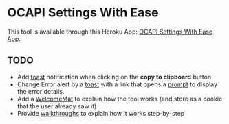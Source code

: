 # OCAPI Settings With Ease

This tool is available through this Heroku App: [OCAPI Settings With Ease App](https://ocapi-settings-with-ease.herokuapp.com/).

## TODO
- Add [toast](https://www.lightningdesignsystem.com/components/toast/) notification when clicking on the **copy to clipboard** button
- Change Error alert by a [toast](https://www.lightningdesignsystem.com/components/toast/) with a link that opens a [prompt](https://www.lightningdesignsystem.com/components/prompt/) to display the error details.
- Add a [WelcomeMat](https://www.lightningdesignsystem.com/components/welcome-mat/) to explain how the tool works (and store as a cookie that the user already saw it)
- Provide [walkthroughs](https://www.lightningdesignsystem.com/components/popovers/?variant=walkthrough#Walkthrough) to explain how it works step-by-step